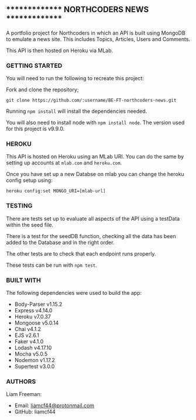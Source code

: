 ## \***\*\*\*\*\***\*\***\*\*\*\*\*** NORTHCODERS NEWS \***\*\*\*\*\***\*\***\*\*\*\*\***

A portfolio project for Northcoders in which an API is built using MongoDB to emulate a news site. This includes Topics, Articles, Users and Comments.

This API is then hosted on Heroku via MLab.

### GETTING STARTED

You will need to run the following to recreate this project:

Fork and clone the repository;

`git clone https://github.com/:username/BE-FT-northcoders-news.git`

Running `npm install` will install the dependencies needed.

You will also need to install node with `npm install node`. The version used for this project is v9.9.0.

### HEROKU

This API is hosted on Heroku using an MLab URI. You can do the same by setting up accounts at `mlab.com` and `heroku.com`.

Once you have set up a new Databse on mlab you can change the heroku config setup using:

```
heroku config:set MONGO_URI=[mlab-url]
```

### TESTING

There are tests set up to evaluate all aspects of the API using a testData within the seed file.

There is a test for the seedDB function, checking all the data has been added to the Database and in the right order.

The other tests are to check that each endpoint runs properly.

These tests can be run with `npm test`.

### BUILT WITH

The following dependencies were used to build the app:

* Body-Parser v1.15.2
* Express v4.14.0
* Heroku v7.0.37
* Mongoose v5.0.14
* Chai v4.1.2
* EJS v2.6.1
* Faker v4.1.0
* Lodash v4.17.10
* Mocha v5.0.5
* Nodemon v1.17.2
* Supertest v3.0.0

### AUTHORS

Liam Freeman:

* Email: liamcf44@protonmail.com
* GitHub: liamcf44
